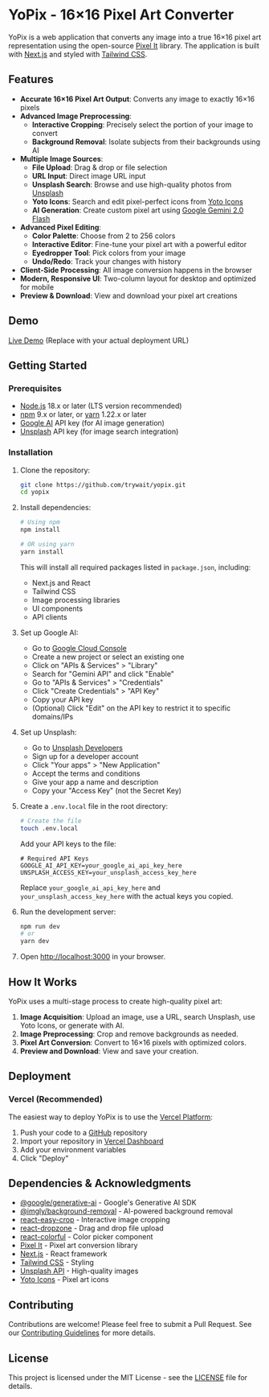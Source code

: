# YoPix - 16×16 Pixel Art Converter

YoPix is a web application that converts any image into a true 16×16 pixel art representation using the open-source [Pixel It](https://github.com/giventofly/pixelit) library. The application is built with [Next.js](https://nextjs.org/) and styled with [Tailwind CSS](https://tailwindcss.com/).

## Features

- **Accurate 16×16 Pixel Art Output**: Converts any image to exactly 16×16 pixels
- **Advanced Image Preprocessing**:
  - **Interactive Cropping**: Precisely select the portion of your image to convert
  - **Background Removal**: Isolate subjects from their backgrounds using AI
- **Multiple Image Sources**:
  - **File Upload**: Drag & drop or file selection
  - **URL Input**: Direct image URL input
  - **Unsplash Search**: Browse and use high-quality photos from [Unsplash](https://unsplash.com)
  - **Yoto Icons**: Search and edit pixel-perfect icons from [Yoto Icons](https://www.yotoicons.com)
  - **AI Generation**: Create custom pixel art using [Google Gemini 2.0 Flash](https://ai.google.dev/gemini-api)
- **Advanced Pixel Editing**:
  - **Color Palette**: Choose from 2 to 256 colors
  - **Interactive Editor**: Fine-tune your pixel art with a powerful editor
  - **Eyedropper Tool**: Pick colors from your image
  - **Undo/Redo**: Track your changes with history
- **Client-Side Processing**: All image conversion happens in the browser
- **Modern, Responsive UI**: Two-column layout for desktop and optimized for mobile
- **Preview & Download**: View and download your pixel art creations

## Demo

[Live Demo](https://yopix.vercel.app) (Replace with your actual deployment URL)

## Getting Started

### Prerequisites

- [Node.js](https://nodejs.org/) 18.x or later (LTS version recommended)
- [npm](https://www.npmjs.com/) 9.x or later, or [yarn](https://yarnpkg.com/) 1.22.x or later
- [Google AI](https://ai.google.dev/) API key (for AI image generation)
- [Unsplash](https://unsplash.com/developers) API key (for image search integration)

### Installation

1. Clone the repository:
   ```bash
   git clone https://github.com/trywait/yopix.git
   cd yopix
   ```

2. Install dependencies:
   ```bash
   # Using npm
   npm install
   
   # OR using yarn
   yarn install
   ```

   This will install all required packages listed in `package.json`, including:
   - Next.js and React
   - Tailwind CSS
   - Image processing libraries
   - UI components
   - API clients

3. Set up Google AI:
   - Go to [Google Cloud Console](https://console.cloud.google.com/)
   - Create a new project or select an existing one
   - Click on "APIs & Services" > "Library"
   - Search for "Gemini API" and click "Enable"
   - Go to "APIs & Services" > "Credentials"
   - Click "Create Credentials" > "API Key"
   - Copy your API key
   - (Optional) Click "Edit" on the API key to restrict it to specific domains/IPs

4. Set up Unsplash:
   - Go to [Unsplash Developers](https://unsplash.com/developers)
   - Sign up for a developer account
   - Click "Your apps" > "New Application"
   - Accept the terms and conditions
   - Give your app a name and description
   - Copy your "Access Key" (not the Secret Key)

5. Create a `.env.local` file in the root directory:
   ```bash
   # Create the file
   touch .env.local
   ```
   
   Add your API keys to the file:
   ```
   # Required API Keys
   GOOGLE_AI_API_KEY=your_google_ai_api_key_here
   UNSPLASH_ACCESS_KEY=your_unsplash_access_key_here
   ```
   
   Replace `your_google_ai_api_key_here` and `your_unsplash_access_key_here` with the actual keys you copied.

6. Run the development server:
   ```bash
   npm run dev
   # or
   yarn dev
   ```

7. Open [http://localhost:3000](http://localhost:3000) in your browser.

## How It Works

YoPix uses a multi-stage process to create high-quality pixel art:

1. **Image Acquisition**: Upload an image, use a URL, search Unsplash, use Yoto Icons, or generate with AI.
2. **Image Preprocessing**: Crop and remove backgrounds as needed.
3. **Pixel Art Conversion**: Convert to 16×16 pixels with optimized colors.
4. **Preview and Download**: View and save your creation.

## Deployment

### Vercel (Recommended)

The easiest way to deploy YoPix is to use the [Vercel Platform](https://vercel.com):

1. Push your code to a [GitHub](https://github.com) repository
2. Import your repository in [Vercel Dashboard](https://vercel.com/dashboard)
3. Add your environment variables
4. Click "Deploy"

## Dependencies & Acknowledgments

- [@google/generative-ai](https://github.com/google/generative-ai) - Google's Generative AI SDK
- [@imgly/background-removal](https://github.com/imgly/background-removal) - AI-powered background removal
- [react-easy-crop](https://github.com/ricardo-ch/react-easy-crop) - Interactive image cropping
- [react-dropzone](https://github.com/react-dropzone/react-dropzone) - Drag and drop file upload
- [react-colorful](https://github.com/omgovich/react-colorful) - Color picker component
- [Pixel It](https://github.com/giventofly/pixelit) - Pixel art conversion library
- [Next.js](https://nextjs.org/) - React framework
- [Tailwind CSS](https://tailwindcss.com/) - Styling
- [Unsplash API](https://unsplash.com/developers) - High-quality images
- [Yoto Icons](https://www.yotoicons.com/) - Pixel art icons

## Contributing

Contributions are welcome! Please feel free to submit a Pull Request. See our [Contributing Guidelines](CONTRIBUTING.md) for more details.

## License

This project is licensed under the MIT License - see the [LICENSE](LICENSE) file for details.
